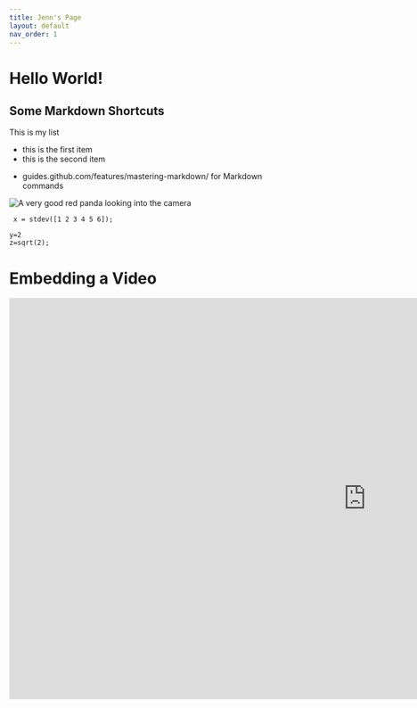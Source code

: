```yaml
---
title: Jenn's Page 
layout: default
nav_order: 1 
---
```


# Hello World! 

## Some Markdown Shortcuts 
This is my list 
* this is the first item
* this is the second item
- guides.github.com/features/mastering-markdown/ for Markdown commands 

![A very good red panda looking into the camera](https://cdn.cnn.com/cnnnext/dam/assets/200227103054-red-panda-stock-exlarge-169.jpg)

``` x = stdev([1 2 3 4 5 6]);```
```
y=2
z=sqrt(2);
```
# Embedding a Video
<iframe width="1280" height="720" src="https://www.youtube.com/embed/aWhXUMbmHCA" frameborder="0" allow="accelerometer; autoplay; clipboard-write; encrypted-media; gyroscope; picture-in-picture" allowfullscreen></iframe>
